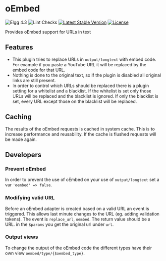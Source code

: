 # oEmbed

![Elgg 4.3](https://img.shields.io/badge/Elgg-4.3-green.svg)
![Lint Checks](https://github.com/ColdTrick/oembed/actions/workflows/lint.yml/badge.svg?event=push)
[![Latest Stable Version](https://poser.pugx.org/coldtrick/oembed/v/stable.svg)](https://packagist.org/packages/coldtrick/oembed)
[![License](https://poser.pugx.org/coldtrick/oembed/license.svg)](https://packagist.org/packages/coldtrick/oembed)

Provides oEmbed support for URLs in text

## Features

- This plugin tries to replace URLs in `output/longtext` with embed code. For example if you paste a YouTube URL it will be 
replaced by the embed code for that URL.
- Nothing is done to the original text, so if the plugin is disabled all original links are still present.
- In order to control which URLs should be replaced there is a plugin setting for a whitelist and a blacklist. If the whitelist is set only those 
URLs will be replaced and the blacklist is ignored. If only the blacklist is set, every URL except those on the blacklist will be replaced.

## Caching

The results of the oEmbed requests is cached in system cache. This is to increase performance and reusability. If the cache 
is flushed requests will be made again.

## Developers

### Prevent oEmbed

In order to prevent the use of oEmbed on your use of `output/longtext` set a var `'oembed' => false`.

### Modifying valid URL

Before an oEmbed adapter is created based on a valid URL an event is triggered. This allows last minute changes to the URL (eg. adding
validation tokens).
The event is `replace_url`, `oembed`. The return value should be a URL. in the `$params` you get the original url under `url`.

### Output views

To change the output of the oEmbed code the different types have their own view `oembed/type/{$oembed_type}`.
